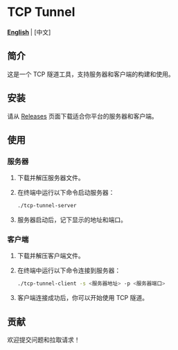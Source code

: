 # TCP Tunnel
<span style="font-weight: bold; color: blue;">[English](./README.md) </span> | [中文] <!-- 切换链接 -->

## 简介

这是一个 TCP 隧道工具，支持服务器和客户端的构建和使用。

## 安装

请从 [Releases](https://github.com/yourusername/yourrepo/releases) 页面下载适合你平台的服务器和客户端。

## 使用

### 服务器

1. 下载并解压服务器文件。
2. 在终端中运行以下命令启动服务器：

   ```bash
   ./tcp-tunnel-server
   ```

3. 服务器启动后，记下显示的地址和端口。

### 客户端

1. 下载并解压客户端文件。
2. 在终端中运行以下命令连接到服务器：

   ```bash
   ./tcp-tunnel-client -s <服务器地址> -p <服务器端口>
   ```

3. 客户端连接成功后，你可以开始使用 TCP 隧道。

## 贡献

欢迎提交问题和拉取请求！